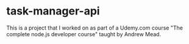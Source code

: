 # task-manager-api

This is a project that I worked on as part of a Udemy.com course "The complete node.js developer course" taught by Andrew Mead.
